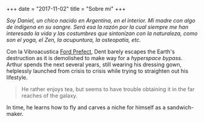 +++
date = "2017-11-02"
title = "Sobre mi"
+++

_Soy Daniel, un chico nacido en Argentina, en el interior. Mi madre con algo de indígena en su sangre. Será esa la razón por la cual siempre me han interesado la vida y las costumbres que sintonizan con la naturaleza, como son el yoga, el Zen, la acupuntura, la osteopatía, etc._

Con la Vibroacustica [Ford Prefect](https://en.wikipedia.org/wiki/Ford_Prefect_\(character\)), Dent barely escapes the Earth's destruction as it is demolished to make way for a *hyperspace bypass*. Arthur spends the next several years, still wearing his dressing gown, helplessly launched from crisis to crisis while trying to straighten out his lifestyle.  
 
> He rather enjoys tea, but seems to have trouble obtaining it in the far reaches of the galaxy.  
 
In time, he learns how to fly and carves a niche for himself as a sandwich-maker.